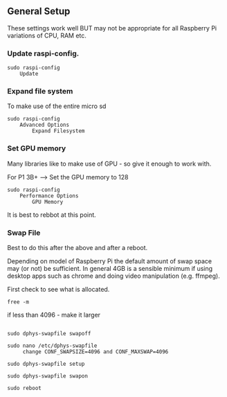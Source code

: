## General Setup


These settings work well BUT may not be appropriate for all Raspberry Pi variations of CPU, RAM etc.

### Update raspi-config.

```
sudo raspi-config
    Update
```

### Expand file system
To make use of the entire micro sd 

```
sudo raspi-config
    Advanced Options
        Expand Filesystem
```

### Set GPU memory
Many libraries like to make use of GPU - so give it enough to work with.

For P1 3B+ --> Set the GPU memory to 128

```
sudo raspi-config
    Performance Options
        GPU Memory       
```

It is best to rebbot at this point.


###  Swap File
Best to do this after the above and after a reboot.

Depending on model of Raspberry Pi the default amount of swap space may (or not) be sufficient.
In general 4GB is a sensible minimum if using desktop apps such as chrome and doing video manipulation (e.g. ffmpeg).

First check to see what is allocated.

```
free -m

```
if less than 4096 - make it larger

```

sudo dphys-swapfile swapoff

sudo nano /etc/dphys-swapfile
     change CONF_SWAPSIZE=4096 and CONF_MAXSWAP=4096

sudo dphys-swapfile setup

sudo dphys-swapfile swapon

sudo reboot
```

